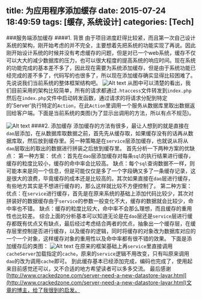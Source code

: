title: 为应用程序添加缓存
date: 2015-07-24 18:49:59
tags: [缓存, 系统设计]
categories: [Tech]
---
###服务端添加缓存
####1. 背景
   由于项目进度赶得比较紧，而且第一次自己设计系统的架构，刚开始考虑的并不完全，主要想着先把系统的功能实现了再说。因此刚开始设计系统的时候并没有考虑缓存的问题，但是对已一个web系统，缓存不仅可以大大的减少数据库的压力，也可以很大程度的提高系统的响应时间。现在系统的功能完成的基本差不多了，因此现在需要为系统添加缓存，但是由于系统功能已经完成的差不多了，代码写的也很多了，所以现在添加缓存确实显得比较困难了。
    先说说我们当前系统的整体框架结构吧。
    ![Alt text](/images/archive/jiagou.png)
    从图中可以清楚的看出，我们目前采用的架构比较简单，所有的请求都通过`.htaccess`文件转发到`index.php`然后在`index.php`文件中启动转发函数，通过请求的将请求分配到特定的'Server'执行特定的`Action`，在此`Action`里调用一个服务从数据库里取出数据返回给客户端。下面是当前系统的类图(为了显示出调用的方法，所以有点不规范)。
    
<!--more-->

![Alt text](/images/archive/Main.png)
####2. 添加缓存
   添加缓存的方法有很多，最让人想到的就是直接在`dao`层添加，在从数据库取数据之前，首先先从缓存取，如果缓存没有的话再从数据库取，然后放到缓存里。另一种策略是在`service`层添加缓存，也就说从将从`dao`层取出的取出的数据进行拼装之后放到缓存里。
    首先分析一下两种方案的优缺点：
    第一种方案：
    优点：首先在`dao`层添加缓存对每条`sql`的执行结果进行缓存，缓存的粒度比较小，缓存的命中率会比较高。
    缺点：每个`sql`查询数据不一样，则可能本来是同一个信息，但是可能仅仅是多了一个字段确又多了一条缓存记录，这是很大的浪费，毕竟缓存的成本还是比较高的。其次如果直接在`dao`层进行缓存，有些地方其实是不想进行缓存的，那么这样就比较不方便控制了。
    第二种方案：
    优点：在`service`进行缓存，首先是在原来系统的基础上添加代码比较少，其次对拼装好的数据缓存由于`service`的参数一般变化不大，缓存的数据就会比较少，命中率也不错。
    缺点：缓存的粒度比较大，命中率不会那么理想，而且缓存的重用性也比较差。
    综合上面的分析基本可以知道无论是在`dao`层还是`service`层进行缓存都既有优点又有缺点，最后经过考虑结合两者的优点，抽象出一个缓存层，在缓存层里控制是否进行缓存，以及缓存的逻辑，同时将缓存的对象改为数据库对应的一个一个对象，这样缓存对象的重用性以及命中率都有很不错的效果。
    下面是添加缓存后的类图：
    ![Alt text](/images/archive/cache2.jpg)
    在原来的框架基础上再`service`里直接调用`cacheServer`加载指定的`cache`，原来的`service`逻辑不用改变，只有叫原来调用`dao`的改为调用`cache`即可。
    到此缓存基本已经添加完成，编码也完成了，使用起来目前感觉还可以，又不合适的地方希望读者可以多多交流。
    最后感谢[http://www.crackedzone.com/server-need-a-new-datastore-layar.html](http://www.crackedzone.com/server-need-a-new-datastore-layar.html)文章的博主，给了我很到的启发。
